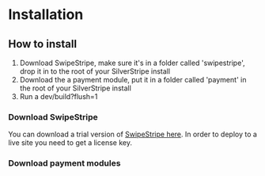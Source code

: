 # Installation

## How to install

1. Download SwipeStripe, make sure it's in a folder called 'swipestripe', drop it in to the root of your SilverStripe install
2. Download the a payment module, put it in a folder called 'payment' in the root of your SilverStripe install
3. Run a dev/build?flush=1

### Download SwipeStripe

You can download a trial version of [SwipeStripe here](http://swipestripe.com/sign-up/). In order to deploy to a live site you need to get a license key.

### Download payment modules

